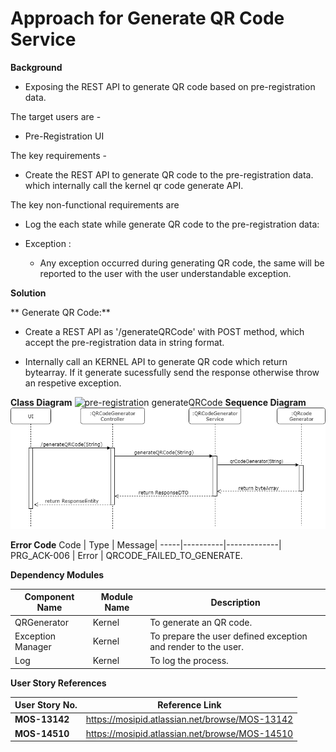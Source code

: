# Approach for Generate QR Code Service

**Background**
- Exposing the REST API to generate QR code based on pre-registration data.

The target users are -
   - Pre-Registration UI

The key requirements -

-   Create the REST API to generate QR code to the pre-registration data. which internally call the kernel qr code generate API.

The key non-functional requirements are

-   Log the each state while generate QR code to the pre-registration data:

-   Exception :
    -   Any exception occurred during generating QR code, the same will be reported to the user with the user understandable exception.

**Solution**

** Generate QR Code:**

- Create a REST API as '/generateQRCode' with POST method, which accept the pre-registration data in string format.

- Internally call an KERNEL API to generate QR code which return bytearray. If it generate sucessfully send the response otherwise throw an respetive exception.

**Class Diagram**
![pre-registration generateQRCode](_images/_class_diagram/pre-registration-generateQRCode.png)
**Sequence Diagram**
![pre-registration generateQRCode](_images/_sequence_diagram/QRcodeGenerate-generate.png)

**Error Code** 
  Code   |       Type  | Message|
-----|----------|-------------|
PRG_ACK-006 |  Error   |  QRCODE_FAILED_TO_GENERATE.

  

**Dependency Modules**

Component Name | Module Name | Description | 
-----|----------|-------------|
QRGenerator | Kernel | To generate an QR code.
Exception Manager  |  Kernel     |       To prepare the user defined exception and render to the user.
Log        |          Kernel         |   To log the process.

**User Story References**

**User Story No.** |  **Reference Link** |
-----|----------|
**MOS-13142**      |     <https://mosipid.atlassian.net/browse/MOS-13142>
**MOS-14510**      |      <https://mosipid.atlassian.net/browse/MOS-14510>
